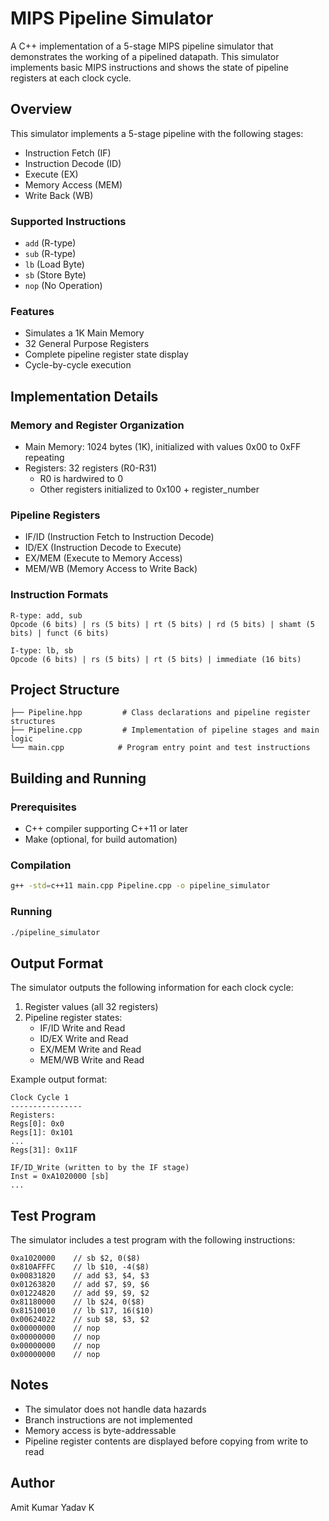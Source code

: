 # MIPS Pipeline Simulator

A C++ implementation of a 5-stage MIPS pipeline simulator that demonstrates the working of a pipelined datapath. This simulator implements basic MIPS instructions and shows the state of pipeline registers at each clock cycle.

## Overview

This simulator implements a 5-stage pipeline with the following stages:
- Instruction Fetch (IF)
- Instruction Decode (ID)
- Execute (EX)
- Memory Access (MEM)
- Write Back (WB)

### Supported Instructions
- `add` (R-type)
- `sub` (R-type)
- `lb` (Load Byte)
- `sb` (Store Byte)
- `nop` (No Operation)

### Features
- Simulates a 1K Main Memory
- 32 General Purpose Registers
- Complete pipeline register state display
- Cycle-by-cycle execution

## Implementation Details

### Memory and Register Organization
- Main Memory: 1024 bytes (1K), initialized with values 0x00 to 0xFF repeating
- Registers: 32 registers (R0-R31)
  - R0 is hardwired to 0
  - Other registers initialized to 0x100 + register_number

### Pipeline Registers
- IF/ID (Instruction Fetch to Instruction Decode)
- ID/EX (Instruction Decode to Execute)
- EX/MEM (Execute to Memory Access)
- MEM/WB (Memory Access to Write Back)

### Instruction Formats
```
R-type: add, sub
Opcode (6 bits) | rs (5 bits) | rt (5 bits) | rd (5 bits) | shamt (5 bits) | funct (6 bits)

I-type: lb, sb
Opcode (6 bits) | rs (5 bits) | rt (5 bits) | immediate (16 bits)
```

## Project Structure
```
├── Pipeline.hpp         # Class declarations and pipeline register structures
├── Pipeline.cpp         # Implementation of pipeline stages and main logic
└── main.cpp            # Program entry point and test instructions
```

## Building and Running

### Prerequisites
- C++ compiler supporting C++11 or later
- Make (optional, for build automation)

### Compilation
```bash
g++ -std=c++11 main.cpp Pipeline.cpp -o pipeline_simulator
```

### Running
```bash
./pipeline_simulator
```

## Output Format

The simulator outputs the following information for each clock cycle:

1. Register values (all 32 registers)
2. Pipeline register states:
   - IF/ID Write and Read
   - ID/EX Write and Read
   - EX/MEM Write and Read
   - MEM/WB Write and Read

Example output format:
```
Clock Cycle 1
----------------
Registers:
Regs[0]: 0x0
Regs[1]: 0x101
...
Regs[31]: 0x11F

IF/ID_Write (written to by the IF stage)
Inst = 0xA1020000 [sb]
...
```

## Test Program

The simulator includes a test program with the following instructions:
```
0xa1020000    // sb $2, 0($8)
0x810AFFFC    // lb $10, -4($8)
0x00831820    // add $3, $4, $3
0x01263820    // add $7, $9, $6
0x01224820    // add $9, $9, $2
0x81180000    // lb $24, 0($8)
0x81510010    // lb $17, 16($10)
0x00624022    // sub $8, $3, $2
0x00000000    // nop
0x00000000    // nop
0x00000000    // nop
0x00000000    // nop
```

## Notes
- The simulator does not handle data hazards
- Branch instructions are not implemented
- Memory access is byte-addressable
- Pipeline register contents are displayed before copying from write to read

## Author
Amit Kumar Yadav K
